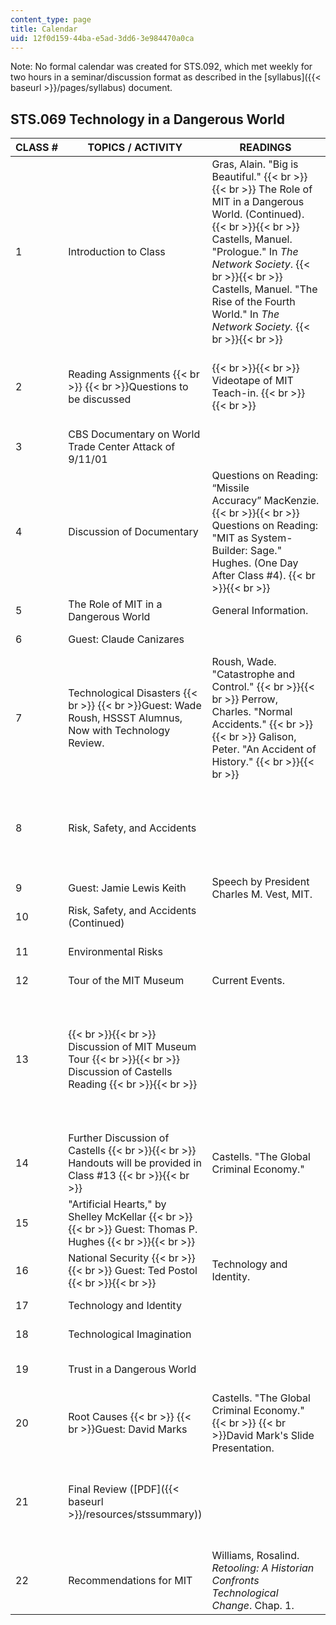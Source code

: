 ```yaml
---
content_type: page
title: Calendar
uid: 12f0d159-44ba-e5ad-3dd6-3e984470a0ca
---
```


Note: No formal calendar was created for STS.092, which met weekly for two hours in a seminar/discussion format as described in the [syllabus]({{< baseurl >}}/pages/syllabus) document.

STS.069 Technology in a Dangerous World
---------------------------------------

| CLASS # | TOPICS / ACTIVITY | READINGS | ASSIGNMENTS |
| --- | --- | --- | --- |
| 1 | Introduction to Class | Gras, Alain. "Big is Beautiful." {{< br >}}{{< br >}} The Role of MIT in a Dangerous World. (Continued). {{< br >}}{{< br >}} Castells, Manuel. "Prologue." In _The Network Society_. {{< br >}}{{< br >}} Castells, Manuel. "The Rise of the Fourth World." In _The Network Society._ {{< br >}}{{< br >}}  |  {{< br >}}{{< br >}} Reading Assignments. {{< br >}}{{< br >}} Risk, Safety, and Accidents. {{< br >}}{{< br >}}  |
| 2 | Reading Assignments  {{< br >}}  {{< br >}}Questions to be discussed |  {{< br >}}{{< br >}} Videotape of MIT Teach-in. {{< br >}}{{< br >}}  |  {{< br >}}{{< br >}} Homework due: Two Assignments. {{< br >}}{{< br >}}  |
| 3 | CBS Documentary on World Trade Center Attack of 9/11/01 | &nbsp; |
| 4 | Discussion of Documentary | Questions on Reading: “Missile Accuracy” MacKenzie. {{< br >}}{{< br >}} Questions on Reading: "MIT as System-Builder: Sage." Hughes. (One Day After Class #4). {{< br >}}{{< br >}}  |  {{< br >}}{{< br >}} Homework #1 due. {{< br >}}{{< br >}}  |
| 5 | The Role of MIT in a Dangerous World | General Information. | Homework #2 due. |
| 6 | Guest: Claude Canizares | &nbsp; | Homework #3 due. |
| 7 | Technological Disasters  {{< br >}}  {{< br >}}Guest: Wade Roush, HSSST Alumnus, Now with Technology Review. | Roush, Wade. "Catastrophe and Control." {{< br >}}{{< br >}} Perrow, Charles. "Normal Accidents." {{< br >}}{{< br >}} Galison, Peter. "An Accident of History." {{< br >}}{{< br >}}  | &nbsp; |
| 8 | Risk, Safety, and Accidents | &nbsp; | Project proposal for single-authored report due. (Homework #4) |
| 9 | Guest: Jamie Lewis Keith | Speech by President Charles M. Vest, MIT. | &nbsp; |
| 10 | Risk, Safety, and Accidents (Continued) | &nbsp; |
| 11 | Environmental Risks | &nbsp; | Assignment: Environmental Risks. |
| 12 | Tour of the MIT Museum | Current Events. | Homework #5. |
| 13 |  {{< br >}}{{< br >}} Discussion of MIT Museum Tour {{< br >}}{{< br >}} Discussion of Castells Reading {{< br >}}{{< br >}}  | &nbsp; |  {{< br >}}{{< br >}} Homework #5 due. {{< br >}}{{< br >}} Turn in first draft of single-authored report. (Homework #4). {{< br >}}{{< br >}}  |
| 14 | Further Discussion of Castells {{< br >}}{{< br >}} Handouts will be provided in Class #13 {{< br >}}{{< br >}}  | Castells. "The Global Criminal Economy." |  {{< br >}}{{< br >}} Root Causes. {{< br >}}{{< br >}}  |
| 15 | "Artificial Hearts," by Shelley McKellar {{< br >}}{{< br >}} Guest: Thomas P. Hughes {{< br >}}{{< br >}}  | &nbsp; |
| 16 | National Security {{< br >}}{{< br >}} Guest: Ted Postol {{< br >}}{{< br >}}  | Technology and Identity. | &nbsp; |
| 17 | Technology and Identity | &nbsp; | Technological Imagination. |
| 18 | Technological Imagination | &nbsp; | Technology and Identity. |
| 19 | Trust in a Dangerous World | &nbsp; | Long Paper due. (Refer Homework #3) |
| 20 | Root Causes  {{< br >}}  {{< br >}}Guest: David Marks | Castells. "The Global Criminal Economy."  {{< br >}}  {{< br >}}David Mark's Slide Presentation. | &nbsp; |
| 21 | Final Review ([PDF]({{< baseurl >}}/resources/stssummary)) | &nbsp; | Single-authored report due. {{< br >}}{{< br >}} Trust in a Dangerous World. {{< br >}}{{< br >}}  |
| 22 | Recommendations for MIT | Williams, Rosalind. _Retooling: A Historian Confronts Technological Change_. Chap. 1. |